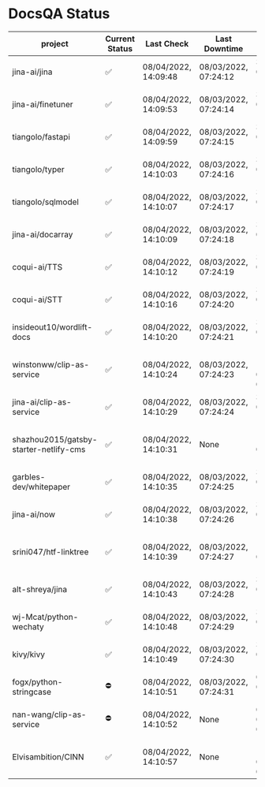 # DocsQA Status

|               project                |Current Status|     Last Check     |   Last Downtime    |              % Uptime              |
|--------------------------------------|--------------|--------------------|--------------------|------------------------------------|
|jina-ai/jina                          |✅            |08/04/2022, 14:09:48|08/03/2022, 07:24:12|3.111 (since 07/29/2022, 16:38:18)  |
|jina-ai/finetuner                     |✅            |08/04/2022, 14:09:53|08/03/2022, 07:24:14|3.123 (since 07/29/2022, 16:38:18)  |
|tiangolo/fastapi                      |✅            |08/04/2022, 14:09:59|08/03/2022, 07:24:15|3.139 (since 07/29/2022, 16:38:18)  |
|tiangolo/typer                        |✅            |08/04/2022, 14:10:03|08/03/2022, 07:24:16|3.147 (since 07/29/2022, 16:38:18)  |
|tiangolo/sqlmodel                     |✅            |08/04/2022, 14:10:07|08/03/2022, 07:24:17|3.154 (since 07/29/2022, 16:38:18)  |
|jina-ai/docarray                      |✅            |08/04/2022, 14:10:09|08/03/2022, 07:24:18|3.158 (since 07/29/2022, 16:38:18)  |
|coqui-ai/TTS                          |✅            |08/04/2022, 14:10:12|08/03/2022, 07:24:19|3.165 (since 07/29/2022, 16:38:18)  |
|coqui-ai/STT                          |✅            |08/04/2022, 14:10:16|08/03/2022, 07:24:20|3.173 (since 07/29/2022, 16:38:18)  |
|insideout10/wordlift-docs             |✅            |08/04/2022, 14:10:20|08/03/2022, 07:24:21|3.181 (since 07/29/2022, 16:38:18)  |
|winstonww/clip-as-service             |✅            |08/04/2022, 14:10:24|08/03/2022, 07:24:23|127.427 (since 08/01/2022, 02:40:51)|
|jina-ai/clip-as-service               |✅            |08/04/2022, 14:10:29|08/03/2022, 07:24:24|3.200 (since 07/29/2022, 16:38:18)  |
|shazhou2015/gatsby-starter-netlify-cms|✅            |08/04/2022, 14:10:31|None                |100.000 (since 08/03/2022, 10:30:18)|
|garbles-dev/whitepaper                |✅            |08/04/2022, 14:10:35|08/03/2022, 07:24:25|3.210 (since 07/29/2022, 16:38:18)  |
|jina-ai/now                           |✅            |08/04/2022, 14:10:38|08/03/2022, 07:24:26|3.216 (since 07/29/2022, 16:38:18)  |
|srini047/htf-linktree                 |✅            |08/04/2022, 14:10:39|08/03/2022, 07:24:27|116.022 (since 07/31/2022, 18:29:28)|
|alt-shreya/jina                       |✅            |08/04/2022, 14:10:43|08/03/2022, 07:24:28|3.227 (since 07/29/2022, 16:38:18)  |
|wj-Mcat/python-wechaty                |✅            |08/04/2022, 14:10:48|08/03/2022, 07:24:29|3.237 (since 07/29/2022, 16:38:18)  |
|kivy/kivy                             |✅            |08/04/2022, 14:10:49|08/03/2022, 07:24:30|3.239 (since 07/29/2022, 16:38:18)  |
|fogx/python-stringcase                |⛔️           |08/04/2022, 14:10:51|08/03/2022, 07:24:31|0.000 (since 08/01/2022, 12:54:44)  |
|nan-wang/clip-as-service              |⛔️           |08/04/2022, 14:10:52|None                |0.000 (since 08/04/2022, 05:17:56)  |
|Elvisambition/CINN                    |✅            |08/04/2022, 14:10:57|None                |100.000 (since 08/04/2022, 07:09:50)|
